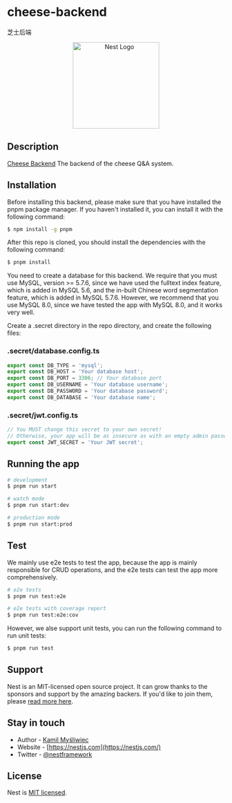 # cheese-backend
芝士后端

<p align="center">
  <img src="https://nestjs.com/img/logo-small.svg" width="200" alt="Nest Logo" /></a>
</p>

## Description

[Cheese Backend](https://github.com/SageSeekerSociety/cheese-backend)
The backend of the cheese Q&A system.

## Installation

Before installing this backend, please make sure that you have installed the pnpm package
manager. If you haven't installed it, you can install it with the following command:
```bash
$ npm install -g pnpm
```

After this repo is cloned, you should install the dependencies with the following command:
```bash
$ pnpm install
```

You need to create a database for this backend. We require that you must use MySQL,
version >= 5.7.6, since we have used the fulltext index feature, which is added in
MySQL 5.6, and the in-built Chinese word segmentation feature, which is added in
MySQL 5.7.6. However, we recommend that you use MySQL 8.0, since we have tested
the app with MySQL 8.0, and it works very well.

Create a .secret directory in the repo directory, and create the following files:

### .secret/database.config.ts

```typescript
export const DB_TYPE = 'mysql';
export const DB_HOST = 'Your database host';
export const DB_PORT = 3306; // Your database port
export const DB_USERNAME = 'Your database username';
export const DB_PASSWORD = 'Your database password';
export const DB_DATABASE = 'Your database name';
```

### .secret/jwt.config.ts

```typescript
// You MUST change this secret to your own secret!
// Otherwise, your app will be as insecure as with an empty admin password!
export const JWT_SECRET = 'Your JWT secret';
```

## Running the app

```bash
# development
$ pnpm run start

# watch mode
$ pnpm run start:dev

# production mode
$ pnpm run start:prod
```

## Test

We mainly use e2e tests to test the app, because the app is mainly responsible for CRUD operations, and the e2e tests can test the app more comprehensively.

```bash
# e2e tests
$ pnpm run test:e2e

# e2e tests with coverage report
$ pnpm run test:e2e:cov
```
However, we alse support unit tests, you can run the following command to run unit tests:
```bash
$ pnpm run test
```

## Support

Nest is an MIT-licensed open source project. It can grow thanks to the sponsors and support by the amazing backers. If you'd like to join them, please [read more here](https://docs.nestjs.com/support).

## Stay in touch

- Author - [Kamil Myśliwiec](https://kamilmysliwiec.com)
- Website - [https://nestjs.com](https://nestjs.com/)
- Twitter - [@nestframework](https://twitter.com/nestframework)

## License

Nest is [MIT licensed](LICENSE).
